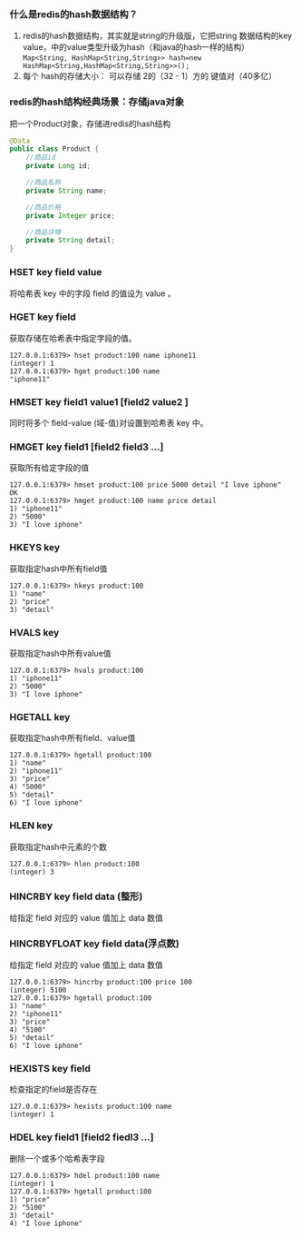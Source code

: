 

### 什么是redis的hash数据结构？
1. redis的hash数据结构，其实就是string的升级版，它把string 数据结构的key value，中的value类型升级为hash（和java的hash一样的结构）  
```Map<String, HashMap<String,String>> hash=new HashMap<String,HashMap<String,String>>();```
2.  每个 hash的存储大小： 可以存储 2的（32 - 1）方的 键值对（40多亿）



###  redis的hash结构经典场景：存储java对象
把一个Product对象，存储进redis的hash结构
```java
@Data
public class Product {
    //商品id
    private Long id;

    //商品名称
    private String name;

    //商品价格
    private Integer price;

    //商品详情
    private String detail;
}
```
### HSET key field value
 将哈希表 key 中的字段 field 的值设为 value 。
### HGET key field
获取存储在哈希表中指定字段的值。
```
127.0.0.1:6379> hset product:100 name iphone11
(integer) 1
127.0.0.1:6379> hget product:100 name
"iphone11"
```

### HMSET key field1 value1 [field2 value2 ]
同时将多个 field-value (域-值)对设置到哈希表 key 中。

### HMGET key field1 [field2 field3 ...]
获取所有给定字段的值
```
127.0.0.1:6379> hmset product:100 price 5000 detail "I love iphone"
OK
127.0.0.1:6379> hmget product:100 name price detail
1) "iphone11"
2) "5000"
3) "I love iphone"
```

### HKEYS key
获取指定hash中所有field值
```
127.0.0.1:6379> hkeys product:100
1) "name"
2) "price"
3) "detail"
```
### HVALS key
 获取指定hash中所有value值
```
127.0.0.1:6379> hvals product:100
1) "iphone11"
2) "5000"
3) "I love iphone"
```

### HGETALL key
获取指定hash中所有field、value值
```
127.0.0.1:6379> hgetall product:100
1) "name"
2) "iphone11"
3) "price"
4) "5000"
5) "detail"
6) "I love iphone"
```

### HLEN key
获取指定hash中元素的个数
```
127.0.0.1:6379> hlen product:100
(integer) 3
```

### HINCRBY key field data (整形)
给指定 field 对应的 value 值加上 data 数值

### HINCRBYFLOAT key field data(浮点数)
给指定 field 对应的 value 值加上 data 数值
```
127.0.0.1:6379> hincrby product:100 price 100
(integer) 5100
127.0.0.1:6379> hgetall product:100
1) "name"
2) "iphone11"
3) "price"
4) "5100"
5) "detail"
6) "I love iphone"
```

### HEXISTS key field
检查指定的field是否存在
``` 
127.0.0.1:6379> hexists product:100 name
(integer) 1
```
### HDEL key field1 [field2 fiedl3 ...]
删除一个或多个哈希表字段
``` 
127.0.0.1:6379> hdel product:100 name
(integer) 1
127.0.0.1:6379> hgetall product:100
1) "price"
2) "5100"
3) "detail"
4) "I love iphone"
```






